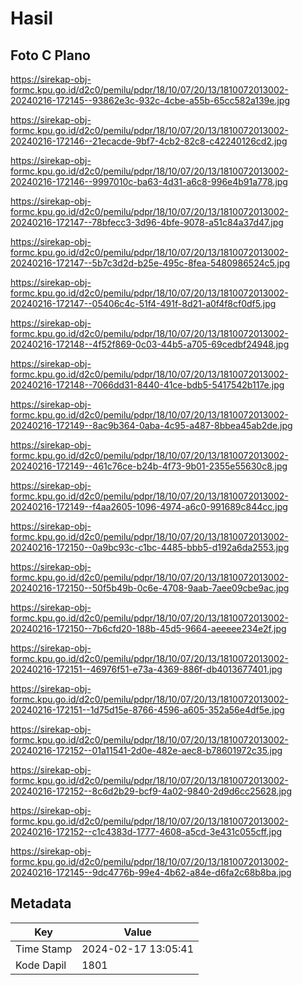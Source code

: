 # Hasil

## Foto C Plano

https://sirekap-obj-formc.kpu.go.id/d2c0/pemilu/pdpr/18/10/07/20/13/1810072013002-20240216-172145--93862e3c-932c-4cbe-a55b-65cc582a139e.jpg

https://sirekap-obj-formc.kpu.go.id/d2c0/pemilu/pdpr/18/10/07/20/13/1810072013002-20240216-172146--21ecacde-9bf7-4cb2-82c8-c42240126cd2.jpg

https://sirekap-obj-formc.kpu.go.id/d2c0/pemilu/pdpr/18/10/07/20/13/1810072013002-20240216-172146--9997010c-ba63-4d31-a6c8-996e4b91a778.jpg

https://sirekap-obj-formc.kpu.go.id/d2c0/pemilu/pdpr/18/10/07/20/13/1810072013002-20240216-172147--78bfecc3-3d96-4bfe-9078-a51c84a37d47.jpg

https://sirekap-obj-formc.kpu.go.id/d2c0/pemilu/pdpr/18/10/07/20/13/1810072013002-20240216-172147--5b7c3d2d-b25e-495c-8fea-5480986524c5.jpg

https://sirekap-obj-formc.kpu.go.id/d2c0/pemilu/pdpr/18/10/07/20/13/1810072013002-20240216-172147--05406c4c-51f4-491f-8d21-a0f4f8cf0df5.jpg

https://sirekap-obj-formc.kpu.go.id/d2c0/pemilu/pdpr/18/10/07/20/13/1810072013002-20240216-172148--4f52f869-0c03-44b5-a705-69cedbf24948.jpg

https://sirekap-obj-formc.kpu.go.id/d2c0/pemilu/pdpr/18/10/07/20/13/1810072013002-20240216-172148--7066dd31-8440-41ce-bdb5-5417542b117e.jpg

https://sirekap-obj-formc.kpu.go.id/d2c0/pemilu/pdpr/18/10/07/20/13/1810072013002-20240216-172149--8ac9b364-0aba-4c95-a487-8bbea45ab2de.jpg

https://sirekap-obj-formc.kpu.go.id/d2c0/pemilu/pdpr/18/10/07/20/13/1810072013002-20240216-172149--461c76ce-b24b-4f73-9b01-2355e55630c8.jpg

https://sirekap-obj-formc.kpu.go.id/d2c0/pemilu/pdpr/18/10/07/20/13/1810072013002-20240216-172149--f4aa2605-1096-4974-a6c0-991689c844cc.jpg

https://sirekap-obj-formc.kpu.go.id/d2c0/pemilu/pdpr/18/10/07/20/13/1810072013002-20240216-172150--0a9bc93c-c1bc-4485-bbb5-d192a6da2553.jpg

https://sirekap-obj-formc.kpu.go.id/d2c0/pemilu/pdpr/18/10/07/20/13/1810072013002-20240216-172150--50f5b49b-0c6e-4708-9aab-7aee09cbe9ac.jpg

https://sirekap-obj-formc.kpu.go.id/d2c0/pemilu/pdpr/18/10/07/20/13/1810072013002-20240216-172150--7b6cfd20-188b-45d5-9664-aeeeee234e2f.jpg

https://sirekap-obj-formc.kpu.go.id/d2c0/pemilu/pdpr/18/10/07/20/13/1810072013002-20240216-172151--46976f51-e73a-4369-886f-db4013677401.jpg

https://sirekap-obj-formc.kpu.go.id/d2c0/pemilu/pdpr/18/10/07/20/13/1810072013002-20240216-172151--1d75d15e-8766-4596-a605-352a56e4df5e.jpg

https://sirekap-obj-formc.kpu.go.id/d2c0/pemilu/pdpr/18/10/07/20/13/1810072013002-20240216-172152--01a11541-2d0e-482e-aec8-b78601972c35.jpg

https://sirekap-obj-formc.kpu.go.id/d2c0/pemilu/pdpr/18/10/07/20/13/1810072013002-20240216-172152--8c6d2b29-bcf9-4a02-9840-2d9d6cc25628.jpg

https://sirekap-obj-formc.kpu.go.id/d2c0/pemilu/pdpr/18/10/07/20/13/1810072013002-20240216-172152--c1c4383d-1777-4608-a5cd-3e431c055cff.jpg

https://sirekap-obj-formc.kpu.go.id/d2c0/pemilu/pdpr/18/10/07/20/13/1810072013002-20240216-172145--9dc4776b-99e4-4b62-a84e-d6fa2c68b8ba.jpg


## Metadata

| Key        | Value               |
| ---------- | ------------------- |
| Time Stamp | 2024-02-17 13:05:41 |
| Kode Dapil | 1801                |



